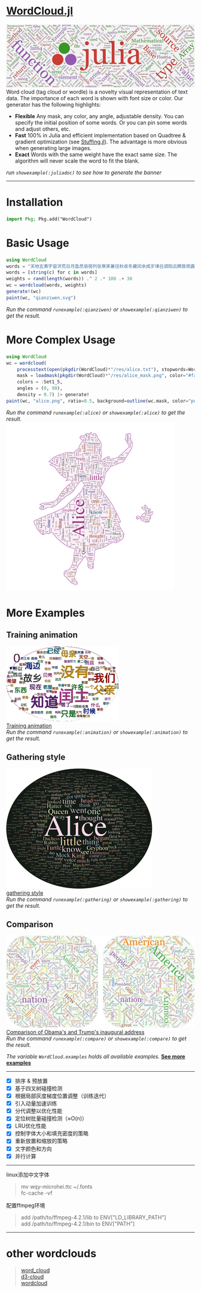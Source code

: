 # [WordCloud.jl](https://github.com/guo-yong-zhi/WordCloud.jl)
![juliadoc](res/juliadoc.png)  
 Word cloud (tag cloud or wordle) is a novelty visual representation of text data. The importance of each word is shown with font size or color. Our generator has the following highlights:
* **Flexible** Any mask, any color, any angle, adjustable density. You can specify the initial position of some words. Or you can pin some words and adjust others, etc.
* **Fast**  100% in Julia and efficient implementation based on Quadtree & gradient optimization (see [Stuffing.jl](https://github.com/guo-yong-zhi/Stuffing.jl)). The advantage is more obvious when generating large images.
* **Exact**  Words with the same weight have the exact same size. The algorithm will never scale the word to fit the blank.  

 *run `showexample(:juliadoc)` to see how to generate the banner*
***
# Installation
```julia
import Pkg; Pkg.add("WordCloud")
```
# Basic Usage 
```julia
using WordCloud
words = "天地玄黄宇宙洪荒日月盈昃辰宿列张寒来暑往秋收冬藏闰余成岁律吕调阳云腾致雨露结为霜金生丽水玉出昆冈剑号巨阙珠称夜光果珍李柰菜重芥姜海咸河淡鳞潜羽翔龙师火帝鸟官人皇始制文字乃服衣裳推位让国有虞陶唐吊民伐罪周发殷汤坐朝问道垂拱平章"
words = [string(c) for c in words]
weights = rand(length(words)) .^ 2 .* 100 .+ 30
wc = wordcloud(words, weights)
generate!(wc)
paint(wc, "qianziwen.svg")
```
*Run the command `runexample(:qianziwen)` or `showexample(:qianziwen)` to get the result.*  
# More Complex Usage
```julia
using WordCloud
wc = wordcloud(
    processtext(open(pkgdir(WordCloud)*"/res/alice.txt"), stopwords=WordCloud.stopwords_en ∪ ["said"]), 
    mask = loadmask(pkgdir(WordCloud)*"/res/alice_mask.png", color="#faeef8"),
    colors = :Set1_5,
    angles = (0, 90),
    density = 0.7) |> generate!
paint(wc, "alice.png", ratio=0.5, background=outline(wc.mask, color="purple", linewidth=1))
```
*Run the command `runexample(:alice)` or `showexample(:alice)` to get the result.*  
![alice](res/alice.png)

# More Examples
## Training animation
![animation](res/animation.gif)  
[Training animation](./examples/animation.jl)  
*Run the command `runexample(:animation)` or `showexample(:animation)` to get the result.* 
## Gathering style
![gathering](res/gathering.png)  
[gathering style](./examples/gathering.jl)  
*Run the command `runexample(:gathering)` or `showexample(:gathering)` to get the result.* 
## Comparison
![compare](res/compare.png)  
[Comparison of Obama's and Trump's inaugural address](./examples/compare.jl)  
*Run the command `runexample(:compare)` or `showexample(:compare)` to get the result.* 

*The variable `WordCloud.examples` holds all available examples.* 
[**See more examples**](https://github.com/guo-yong-zhi/WordCloud-Gallery)  
***
* [x] 排序 & 预放置
* [x] 基于四叉树碰撞检测
* [x] 根据局部灰度梯度位置调整（训练迭代）
* [x] 引入动量加速训练
* [x] 分代调整以优化性能
* [x] 定位树批量碰撞检测（≈O(n)）
* [x] LRU优化性能
* [x] 控制字体大小和填充密度的策略
* [x] 重新放置和缩放的策略
* [x] 文字颜色和方向
* [x] 并行计算
***
linux添加中文字体  
> mv wqy-microhei.ttc ~/.fonts  
> fc-cache -vf  

配置ffmpeg环境
> add /path/to/ffmpeg-4.2.1/lib to ENV["LD_LIBRARY_PATH"]  
> add /path/to/ffmpeg-4.2.1/bin to ENV["PATH"]  
***
# other wordclouds
> [word_cloud](https://github.com/amueller/word_cloud)  
> [d3-cloud](https://github.com/jasondavies/d3-cloud)  
> [wordcloud](https://github.com/timdream/wordcloud)  
